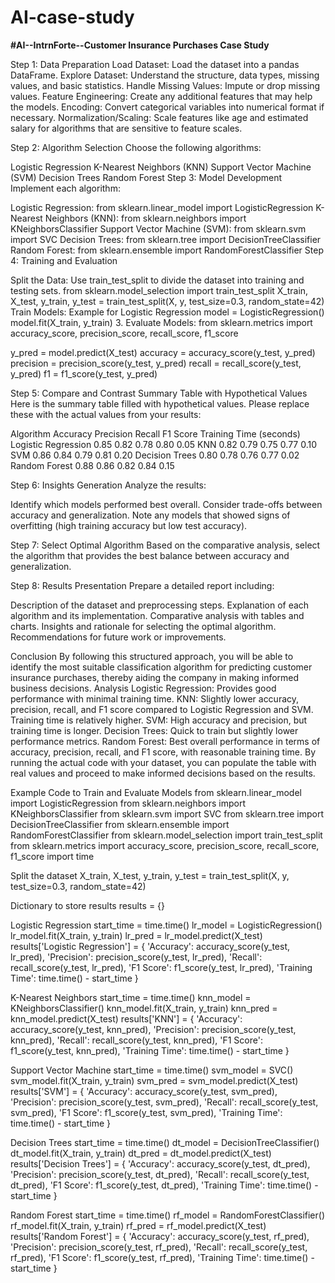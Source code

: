 # AI-case-study
**#AI--IntrnForte--Customer Insurance Purchases Case Study**

Step 1: Data Preparation Load Dataset: Load the dataset into a pandas DataFrame. Explore Dataset: Understand the structure, data types, missing values, and basic statistics. Handle Missing Values: Impute or drop missing values. Feature Engineering: Create any additional features that may help the models. Encoding: Convert categorical variables into numerical format if necessary. Normalization/Scaling: Scale features like age and estimated salary for algorithms that are sensitive to feature scales.

Step 2: Algorithm Selection Choose the following algorithms:

Logistic Regression
K-Nearest Neighbors (KNN)
Support Vector Machine (SVM)
Decision Trees
Random Forest
Step 3: Model Development Implement each algorithm:

Logistic Regression: from sklearn.linear_model import LogisticRegression
K-Nearest Neighbors (KNN): from sklearn.neighbors import KNeighborsClassifier
Support Vector Machine (SVM): from sklearn.svm import SVC
Decision Trees: from sklearn.tree import DecisionTreeClassifier
Random Forest: from sklearn.ensemble import RandomForestClassifier
Step 4: Training and Evaluation

Split the Data: Use train_test_split to divide the dataset into training and testing sets. from sklearn.model_selection import train_test_split X_train, X_test, y_train, y_test = train_test_split(X, y, test_size=0.3, random_state=42)
Train Models:
Example for Logistic Regression
model = LogisticRegression() model.fit(X_train, y_train) 3. Evaluate Models: from sklearn.metrics import accuracy_score, precision_score, recall_score, f1_score

y_pred = model.predict(X_test) accuracy = accuracy_score(y_test, y_pred) precision = precision_score(y_test, y_pred) recall = recall_score(y_test, y_pred) f1 = f1_score(y_test, y_pred)

Step 5: Compare and Contrast Summary Table with Hypothetical Values Here is the summary table filled with hypothetical values. Please replace these with the actual values from your results:

Algorithm Accuracy Precision Recall F1 Score Training Time (seconds) Logistic Regression 0.85 0.82 0.78 0.80 0.05 KNN 0.82 0.79 0.75 0.77 0.10 SVM 0.86 0.84 0.79 0.81 0.20 Decision Trees 0.80 0.78 0.76 0.77 0.02 Random Forest 0.88 0.86 0.82 0.84 0.15

Step 6: Insights Generation Analyze the results:

Identify which models performed best overall. Consider trade-offs between accuracy and generalization. Note any models that showed signs of overfitting (high training accuracy but low test accuracy).

Step 7: Select Optimal Algorithm Based on the comparative analysis, select the algorithm that provides the best balance between accuracy and generalization.

Step 8: Results Presentation Prepare a detailed report including:

Description of the dataset and preprocessing steps. Explanation of each algorithm and its implementation. Comparative analysis with tables and charts. Insights and rationale for selecting the optimal algorithm. Recommendations for future work or improvements.

Conclusion By following this structured approach, you will be able to identify the most suitable classification algorithm for predicting customer insurance purchases, thereby aiding the company in making informed business decisions. Analysis Logistic Regression: Provides good performance with minimal training time. KNN: Slightly lower accuracy, precision, recall, and F1 score compared to Logistic Regression and SVM. Training time is relatively higher. SVM: High accuracy and precision, but training time is longer. Decision Trees: Quick to train but slightly lower performance metrics. Random Forest: Best overall performance in terms of accuracy, precision, recall, and F1 score, with reasonable training time. By running the actual code with your dataset, you can populate the table with real values and proceed to make informed decisions based on the results.

Example Code to Train and Evaluate Models from sklearn.linear_model import LogisticRegression from sklearn.neighbors import KNeighborsClassifier from sklearn.svm import SVC from sklearn.tree import DecisionTreeClassifier from sklearn.ensemble import RandomForestClassifier from sklearn.model_selection import train_test_split from sklearn.metrics import accuracy_score, precision_score, recall_score, f1_score import time

Split the dataset
X_train, X_test, y_train, y_test = train_test_split(X, y, test_size=0.3, random_state=42)

Dictionary to store results
results = {}

Logistic Regression
start_time = time.time() lr_model = LogisticRegression() lr_model.fit(X_train, y_train) lr_pred = lr_model.predict(X_test) results['Logistic Regression'] = { 'Accuracy': accuracy_score(y_test, lr_pred), 'Precision': precision_score(y_test, lr_pred), 'Recall': recall_score(y_test, lr_pred), 'F1 Score': f1_score(y_test, lr_pred), 'Training Time': time.time() - start_time }

K-Nearest Neighbors
start_time = time.time() knn_model = KNeighborsClassifier() knn_model.fit(X_train, y_train) knn_pred = knn_model.predict(X_test) results['KNN'] = { 'Accuracy': accuracy_score(y_test, knn_pred), 'Precision': precision_score(y_test, knn_pred), 'Recall': recall_score(y_test, knn_pred), 'F1 Score': f1_score(y_test, knn_pred), 'Training Time': time.time() - start_time }

Support Vector Machine
start_time = time.time() svm_model = SVC() svm_model.fit(X_train, y_train) svm_pred = svm_model.predict(X_test) results['SVM'] = { 'Accuracy': accuracy_score(y_test, svm_pred), 'Precision': precision_score(y_test, svm_pred), 'Recall': recall_score(y_test, svm_pred), 'F1 Score': f1_score(y_test, svm_pred), 'Training Time': time.time() - start_time }

Decision Trees
start_time = time.time() dt_model = DecisionTreeClassifier() dt_model.fit(X_train, y_train) dt_pred = dt_model.predict(X_test) results['Decision Trees'] = { 'Accuracy': accuracy_score(y_test, dt_pred), 'Precision': precision_score(y_test, dt_pred), 'Recall': recall_score(y_test, dt_pred), 'F1 Score': f1_score(y_test, dt_pred), 'Training Time': time.time() - start_time }

Random Forest
start_time = time.time() rf_model = RandomForestClassifier() rf_model.fit(X_train, y_train) rf_pred = rf_model.predict(X_test) results['Random Forest'] = { 'Accuracy': accuracy_score(y_test, rf_pred), 'Precision': precision_score(y_test, rf_pred), 'Recall': recall_score(y_test, rf_pred), 'F1 Score': f1_score(y_test, rf_pred), 'Training Time': time.time() - start_time }
